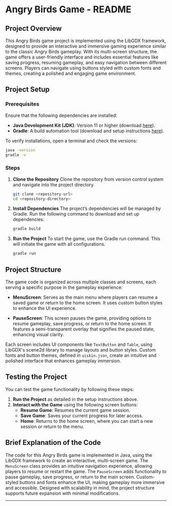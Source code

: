 
# Angry Birds Game - README

## Project Overview

This Angry Birds game project is implemented using the LibGDX framework, designed to provide an interactive and immersive gaming experience similar to the classic Angry Birds gameplay. With its multi-screen structure, the game offers a user-friendly interface and includes essential features like saving progress, resuming gameplay, and easy navigation between different screens. Players can navigate using buttons styled with custom fonts and themes, creating a polished and engaging game environment.

## Project Setup

### Prerequisites

Ensure that the following dependencies are installed:
- **Java Development Kit (JDK)**: Version 11 or higher (download [here](https://www.oracle.com/java/technologies/javase-jdk11-downloads.html)).
- **Gradle**: A build automation tool (download and setup instructions [here](https://gradle.org/install/)).

To verify installations, open a terminal and check the versions:
   ```bash
   java -version
   gradle -v
   ```

### Steps

1. **Clone the Repository**
   Clone the repository from version control system and navigate into the project directory.
   ```bash
   git clone <repository-url>
   cd <repository-directory>
   ```

2. **Install Dependencies**
   The project’s dependencies will be managed by Gradle. Run the following command to download and set up dependencies:
   ```bash
   gradle build
   ```

3. **Run the Project**
   To start the game, use the Gradle run command. This will initiate the game with all configurations.
   ```bash
   gradle run
   ```

## Project Structure

The game code is organized across multiple classes and screens, each serving a specific purpose in the gameplay experience:

- **MenuScreen**: Serves as the main menu where players can resume a saved game or return to the home screen. It uses custom button styles to enhance the UI experience.
  
- **PauseScreen**: This screen pauses the game, providing options to resume gameplay, save progress, or return to the home screen. It features a semi-transparent overlay that signifies the paused state, enhancing visual clarity.

Each screen includes UI components like `TextButton` and `Table`, using LibGDX's scene2d library to manage layouts and button styles. Custom fonts and button themes, defined in `uiskin.json`, create an intuitive and polished interface that enhances gameplay immersion.

## Testing the Project

You can test the game functionality by following these steps:
1. **Run the Project** as detailed in the setup instructions above.
2. **Interact with the Game** using the following screen buttons:
   - **Resume Game**: Resumes the current game session.
   - **Save Game**: Saves your current progress for later access.
   - **Home**: Returns to the home screen, where you can start a new session or return to the menu.

## Brief Explanation of the Code

The code for this Angry Birds game is implemented in Java, using the LibGDX framework to create an interactive, multi-screen game. The `MenuScreen` class provides an intuitive navigation experience, allowing players to resume or restart the game. The `PauseScreen` adds functionality to pause gameplay, save progress, or return to the main screen. Custom-styled buttons and fonts enhance the UI, making gameplay more immersive and accessible. Designed with scalability in mind, the project structure supports future expansion with minimal modifications.

---
